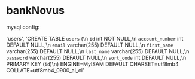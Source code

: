 # bankNovus

mysql config:

'users', 'CREATE TABLE `users` (\n  `id` int NOT NULL,\n  `account_number` int DEFAULT NULL,\n  `email` varchar(255) DEFAULT NULL,\n  `first_name` varchar(255) DEFAULT NULL,\n  `last_name` varchar(255) DEFAULT NULL,\n  `password` varchar(255) DEFAULT NULL,\n  `sort_code` int DEFAULT NULL,\n  PRIMARY KEY (`id`)\n) ENGINE=MyISAM DEFAULT CHARSET=utf8mb4 COLLATE=utf8mb4_0900_ai_ci'
